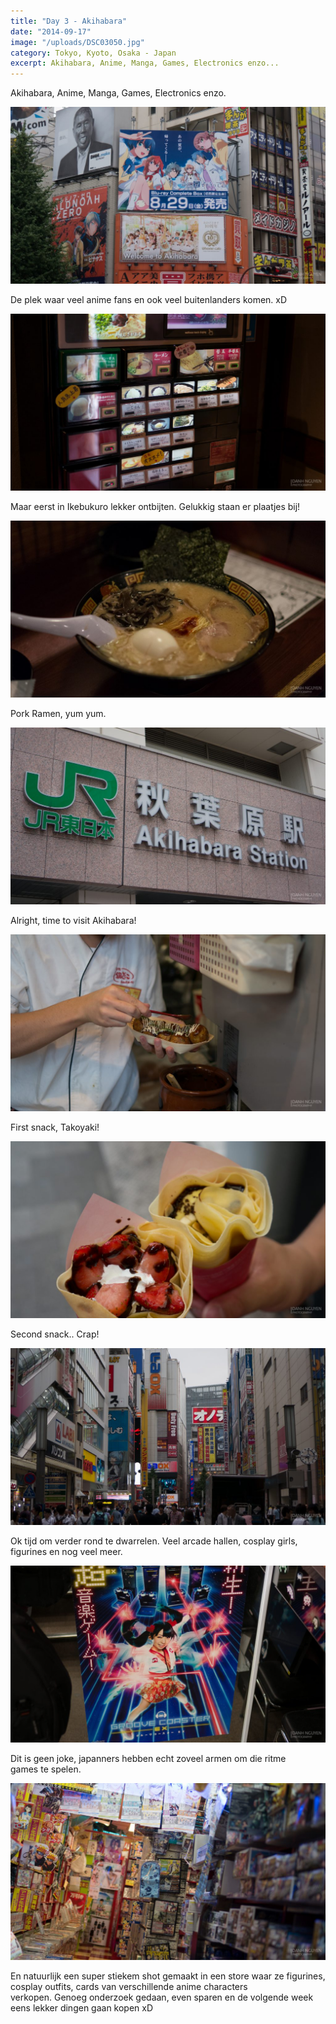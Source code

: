 ```yaml
---
title: "Day 3 - Akihabara"
date: "2014-09-17"
image: "/uploads/DSC03050.jpg"
category: Tokyo, Kyoto, Osaka - Japan
excerpt: Akihabara, Anime, Manga, Games, Electronics enzo...
---
```


Akihabara, Anime, Manga, Games, Electronics enzo.

![DSC03069](/uploads/DSC03069-1024x575.jpg)

De plek waar veel anime fans en ook veel buitenlanders komen. xD

![DSC03024](/uploads/DSC03024-1024x575.jpg)

Maar eerst in Ikebukuro lekker ontbijten. Gelukkig staan er plaatjes bij!

![DSC03023](/uploads/DSC03023-1024x575.jpg)

Pork Ramen, yum yum.

![DSC03027](/uploads/DSC03027-1024x575.jpg)

Alright, time to visit Akihabara!

![DSC03057](/uploads/DSC03057-1024x575.jpg)

First snack, Takoyaki!

![DSC03062](/uploads/DSC03062-1024x575.jpg)

Second snack.. Crap!

![DSC03084](/uploads/DSC03084-1024x575.jpg)

Ok tijd om verder rond te dwarrelen. Veel arcade hallen, cosplay girls, figurines en nog veel meer.

![DSC03031](/uploads/DSC03031-1024x575.jpg)

Dit is geen joke, japanners hebben echt zoveel armen om die ritme games te spelen.

![DSC03050](/uploads/DSC03050-1024x575.jpg)

En natuurlijk een super stiekem shot gemaakt in een store waar ze figurines, cosplay outfits, cards van verschillende anime characters verkopen. Genoeg onderzoek gedaan, even sparen en de volgende week eens lekker dingen gaan kopen xD
